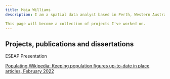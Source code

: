 ```yaml
---
title: Maia Williams
description: I am a spatial data analyst based in Perth, Western Australia. I enjoy the diversity of contexts and the multidiscplinary opportunities my spatial data passion affords me. I thrive on continual learning and teaching of spatial analysis possibilities and the small pleasures of new tricks. I am excited by open source projects like QGIS, OpenStreetMap, Wikidata and many more from the FOSS4G world.

This page will become a collection of projects I've worked on.
---
```

## Projects, publications and dissertations

ESEAP Presentation

[Populating Wikipedia: Keeping population figures up-to-date in place articles, February 2022](Documents/20230212_MaiaWilliams_ESEAP_PopulatingWikipedia_Presentation.pptx)

